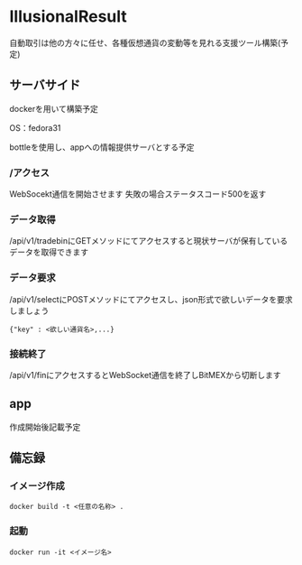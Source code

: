 # IllusionalResult

自動取引は他の方々に任せ、各種仮想通貨の変動等を見れる支援ツール構築(予定)


## サーバサイド
dockerを用いて構築予定

OS：fedora31

bottleを使用し、appへの情報提供サーバとする予定



### /アクセス
WebSocekt通信を開始させます
失敗の場合ステータスコード500を返す


### データ取得
/api/v1/tradebinにGETメソッドにてアクセスすると現状サーバが保有しているデータを取得できます


### データ要求
/api/v1/selectにPOSTメソッドにてアクセスし、json形式で欲しいデータを要求しましょう
```
{"key" : <欲しい通貨名>,...}
```


### 接続終了
/api/v1/finにアクセスするとWebSocket通信を終了しBitMEXから切断します


## app

作成開始後記載予定

## 備忘録

### イメージ作成
```
docker build -t <任意の名称> .
```

### 起動
```
docker run -it <イメージ名>
```
